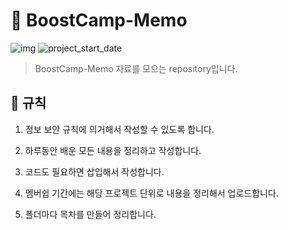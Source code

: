 # 💎 BoostCamp-Memo

![img](https://img.shields.io/badge/Web--orange) ![project_start_date](https://img.shields.io/badge/Project%20Start%20Date-2021--07--19-informational.svg)

> BoostCamp-Memo 자료를 모으는 repository입니다.

## 📕 규칙

1. 정보 보안 규칙에 의거해서 작성할 수 있도록 합니다.

2. 하루동안 배운 모든 내용을 정리하고 작성합니다.

3. 코드도 필요하면 삽입해서 작성합니다.

4. 멤버쉽 기간에는 해당 프로젝트 단위로 내용을 정리해서 업로드합니다.

5. 폴더마다 목차를 만들어 정리합니다.
